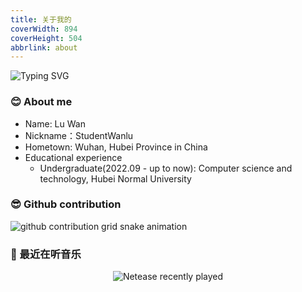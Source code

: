 ```yaml
---
title: 关于我的
coverWidth: 894
coverHeight: 504
abbrlink: about
---
```


![Typing SVG](https://readme-typing-svg.herokuapp.com?font=Montserrat&pause=1000&color=56DCF7&random=false&width=435&lines=Hey+%F0%9F%91%8B%2C+I'm+Student.WanLu!+Glad+to+see+you+here!)

### 😊 About me

- Name: Lu Wan
- Nickname：StudentWanlu
- Hometown: Wuhan, Hubei Province in China
- Educational experience
    - Undergraduate(2022.09 - up to now): Computer science and technology, Hubei Normal University


### 😎 Github contribution

<picture>
  <source media="(prefers-color-scheme: dark)" srcset="https://raw.githubusercontent.com/StudentWanLu/StudentWanLu/output/github-contribution-grid-snake-dark.svg">
  <source media="(prefers-color-scheme: light)" srcset="https://raw.githubusercontent.com/StudentWanLu/StudentWanLu/output/github-contribution-grid-snake.svg">
  <img alt="github contribution grid snake animation" src="https://raw.githubusercontent.com/StudentWanLu/StudentWanLu/output/github-contribution-grid-snake.svg">
</picture>



### 🎸 最近在听音乐

<p style="text-align: center"><img src="https://netease-recent-profile.vercel.app/?id=1538701289&size=60" alt="Netease recently played" title="Netease recently played"></p>



